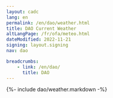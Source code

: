 ```yaml
---
layout: cadc
lang: en
permalink: /en/dao/weather.html
title: DAO Current Weather
altLangPage: /fr/ofa/meteo.html
dateModified: 2022-11-21
signing: layout.signing
nav: dao

breadcrumbs:
    - link: /en/dao/
      title: DAO
---
```


{%- include dao/weather.markdown -%}
